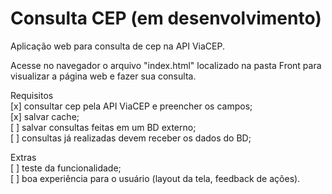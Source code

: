 # Consulta CEP (em desenvolvimento)

Aplicação web para consulta de cep na API ViaCEP.

Acesse no navegador o arquivo "index.html" localizado na pasta Front para visualizar a página web e fazer sua consulta. 

Requisitos </br>
[x] consultar cep pela API ViaCEP e preencher os campos;</br>
[x] salvar cache;</br>
[ ] salvar consultas feitas em um BD externo;</br>
[ ] consultas já realizadas devem receber os dados do BD;</br>

Extras</br>
[ ] teste da funcionalidade;</br>
[ ] boa experiência para o usuário (layout da tela, feedback de ações).</br>
